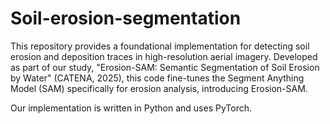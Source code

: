 # Soil-erosion-segmentation
This repository provides a foundational implementation for detecting soil erosion and deposition traces in high-resolution aerial imagery. Developed as part of our study, "Erosion-SAM: Semantic Segmentation of Soil Erosion by Water" (CATENA, 2025), this code fine-tunes the Segment Anything Model (SAM) specifically for erosion analysis, introducing Erosion-SAM.

Our implementation is written in Python and uses PyTorch.



